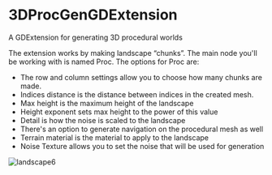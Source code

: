 # 3DProcGenGDExtension
A GDExtension for generating 3D procedural worlds

The extension works by making landscape “chunks”. The main node you'll be working with is named Proc. The options for Proc are:

* The row and column settings allow you to choose how many chunks are made.
* Indices distance is the distance between indices in the created mesh.
* Max height is the maximum height of the landscape
* Height exponent sets max height to the power of this value
* Detail is how the noise is scaled to the landscape
* There's an option to generate navigation on the procedural mesh as well
* Terrain material is the material to apply to the landscape
* Noise Texture allows you to set the noise that will be used for generation

![landscape6](https://user-images.githubusercontent.com/115530728/226147429-562b472c-f656-4b66-955f-096977f00f98.png)

